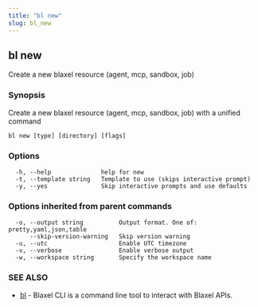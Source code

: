 ```yaml
---
title: "bl new"
slug: bl_new
---
```

## bl new

Create a new blaxel resource (agent, mcp, sandbox, job)

### Synopsis

Create a new blaxel resource (agent, mcp, sandbox, job) with a unified command

```
bl new [type] [directory] [flags]
```

### Options

```
  -h, --help              help for new
  -t, --template string   Template to use (skips interactive prompt)
  -y, --yes               Skip interactive prompts and use defaults
```

### Options inherited from parent commands

```
  -o, --output string          Output format. One of: pretty,yaml,json,table
      --skip-version-warning   Skip version warning
  -u, --utc                    Enable UTC timezone
  -v, --verbose                Enable verbose output
  -w, --workspace string       Specify the workspace name
```

### SEE ALSO

* [bl](bl.md)	 - Blaxel CLI is a command line tool to interact with Blaxel APIs.

